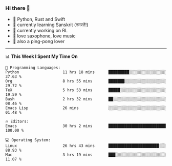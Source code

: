### Hi there 👋

- 📙 Python, Rust and Swift
- 🌱 currently learning Sanskrit (नमस्ते!)
- 🔭 currently working on RL
- 🎷 love saxophone, love music
- 🏓 also a ping-pong lover

<!--
**ZiqinGong/ZiqinGong** is a ✨ _special_ ✨ repository because its `README.md` (this file) appears on your GitHub profile.

Here are some ideas to get you started:

- 🔭 I’m currently working on ...
- 🌱 I’m currently learning ...
- 👯 I’m looking to collaborate on ...
- 🤔 I’m looking for help with ...
- 💬 Ask me about ...
- 📫 gongzq0301@sjtu.edu.cn
- 😄 Pronouns: ...
- ⚡ Fun fact: ...
-->

---

<!--START_SECTION:waka-->
📊 **This Week I Spent My Time On** 

```text
💬 Programming Languages: 
Python                   11 hrs 18 mins      █████████░░░░░░░░░░░░░░░░   37.63 % 
Org                      8 hrs 55 mins       ███████░░░░░░░░░░░░░░░░░░   29.72 % 
TeX                      5 hrs 53 mins       █████░░░░░░░░░░░░░░░░░░░░   19.59 % 
Bash                     2 hrs 32 mins       ██░░░░░░░░░░░░░░░░░░░░░░░   08.46 % 
Emacs Lisp               26 mins             ░░░░░░░░░░░░░░░░░░░░░░░░░   01.48 % 

🔥 Editors: 
Emacs                    30 hrs 2 mins       █████████████████████████   100.00 % 

💻 Operating System: 
Linux                    26 hrs 43 mins      ██████████████████████░░░   88.93 % 
Mac                      3 hrs 19 mins       ███░░░░░░░░░░░░░░░░░░░░░░   11.07 % 
```


<!--END_SECTION:waka-->
